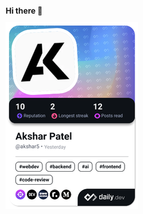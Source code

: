 ## Hi there 👋

<a href="https://app.daily.dev/akshar5"><img src="./devcard.png" width="356" alt="Akshar's Dev Card"/></a>